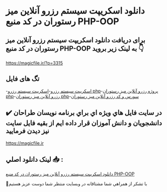 # دانلود اسکریپت سیستم رزرو آنلاین میز رستوران در کد منبع PHP-OOP

## برای دریافت دانلود اسکریپت سیستم رزرو آنلاین میز رستوران در کد منبع PHP-OOP به لینک زیر بروید 👇

https://magicfile.ir/?p=3315

## تگ های فایل

-[اسکریپت سیستم رزرو](https://magicfile.ir/product/%d8%a7%d8%b3%da%a9%d8%b1%db%8c%d9%be%d8%aa-%d8%b3%db%8c%d8%b3%d8%aa%d9%85-%d8%b1%d8%b2%d8%b1%d9%88-%d8%a2%d9%86%d9%84%d8%a7%db%8c%d9%86-%d9%85%db%8c%d8%b2-%d8%b1%d8%b3%d8%aa%d9%88%d8%b1%d8%a7%d9%86-php-oop/)-[اسکریپت سیستم رزرو php](https://magicfile.ir/product/%d8%a7%d8%b3%da%a9%d8%b1%db%8c%d9%be%d8%aa-%d8%b3%db%8c%d8%b3%d8%aa%d9%85-%d8%b1%d8%b2%d8%b1%d9%88-%d8%a2%d9%86%d9%84%d8%a7%db%8c%d9%86-%d9%85%db%8c%d8%b2-%d8%b1%d8%b3%d8%aa%d9%88%d8%b1%d8%a7%d9%86-php-oop/)-[پروژه رزرو آنلاین میز رستوران php](https://magicfile.ir/product/%d8%a7%d8%b3%da%a9%d8%b1%db%8c%d9%be%d8%aa-%d8%b3%db%8c%d8%b3%d8%aa%d9%85-%d8%b1%d8%b2%d8%b1%d9%88-%d8%a2%d9%86%d9%84%d8%a7%db%8c%d9%86-%d9%85%db%8c%d8%b2-%d8%b1%d8%b3%d8%aa%d9%88%d8%b1%d8%a7%d9%86-php-oop/)-[رزرو آنلاین میز رستوران php](https://magicfile.ir/product/%d8%a7%d8%b3%da%a9%d8%b1%db%8c%d9%be%d8%aa-%d8%b3%db%8c%d8%b3%d8%aa%d9%85-%d8%b1%d8%b2%d8%b1%d9%88-%d8%a2%d9%86%d9%84%d8%a7%db%8c%d9%86-%d9%85%db%8c%d8%b2-%d8%b1%d8%b3%d8%aa%d9%88%d8%b1%d8%a7%d9%86-php-oop/)-[سورس و کد رزرو آنلاین میز رستوران](https://magicfile.ir/product/%d8%a7%d8%b3%da%a9%d8%b1%db%8c%d9%be%d8%aa-%d8%b3%db%8c%d8%b3%d8%aa%d9%85-%d8%b1%d8%b2%d8%b1%d9%88-%d8%a2%d9%86%d9%84%d8%a7%db%8c%d9%86-%d9%85%db%8c%d8%b2-%d8%b1%d8%b3%d8%aa%d9%88%d8%b1%d8%a7%d9%86-php-oop/)

## ✔️ در سايت فايل هاي ويژه اي براي برنامه نويسان طراحان دانشجويان و دانش آموزان قرار داده ايم از بقيه فايل سايت نيز ديدن فرماييد

https://magicfile.ir


## لينک دانلود اصلي 📥 :

[دانلود اسکریپت سیستم رزرو آنلاین میز رستوران در کد منبع PHP-OOP](https://magicfile.ir/product/%d8%a7%d8%b3%da%a9%d8%b1%db%8c%d9%be%d8%aa-%d8%b3%db%8c%d8%b3%d8%aa%d9%85-%d8%b1%d8%b2%d8%b1%d9%88-%d8%a2%d9%86%d9%84%d8%a7%db%8c%d9%86-%d9%85%db%8c%d8%b2-%d8%b1%d8%b3%d8%aa%d9%88%d8%b1%d8%a7%d9%86-php-oop/) 


🙏با تشکر از همراهي شما مشتاقانه در وبسایت منتظر شما دوست عزیز هستیم

